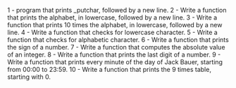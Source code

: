 1 - program that prints _putchar, followed by a new line.
2 - Write a function that prints the alphabet, in lowercase, followed by a new line.
3 - Write a function that prints 10 times the alphabet, in lowercase, followed by a new line.
4 - Write a function that checks for lowercase character. 
5 - Write a function that checks for alphabetic character. 
6 - Write a function that prints the sign of a number.
7 - Write a function that computes the absolute value of an integer.
8 - Write a function that prints the last digit of a number.
9 - Write a function that prints every minute of the day of Jack Bauer, starting from 00:00 to 23:59.
10 - Write a function that prints the 9 times table, starting with 0.
